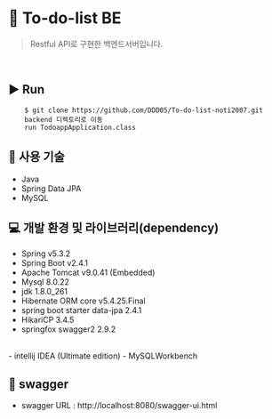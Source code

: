 # 📝 To-do-list BE

> Restful API로 구현한 백엔드서버입니다.

<br>

## ▶ Run

```
    $ git clone https://github.com/DDD05/To-do-list-noti2007.git
    backend 디렉토리로 이동
    run TodoappApplication.class
```

## 🔨 사용 기술

 - Java
 - Spring Data JPA
 - MySQL

## 💻 개발 환경 및 라이브러리(dependency)

 - Spring v5.3.2
 - Spring Boot v2.4.1
 - Apache Tomcat v9.0.41 (Embedded)
 - Mysql 8.0.22
 - jdk 1.8.0_261
 - Hibernate ORM core v5.4.25.Final
 - spring boot starter data-jpa 2.4.1
 - HikariCP 3.4.5
 - springfox swagger2 2.9.2
<br>
 - intellij IDEA (Ultimate edition)
 - MySQLWorkbench
 

## 📌 swagger

 - swagger URL : http://localhost:8080/swagger-ui.html
